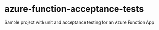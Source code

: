 # azure-function-acceptance-tests
Sample project with unit and acceptance testing for an Azure Function App
